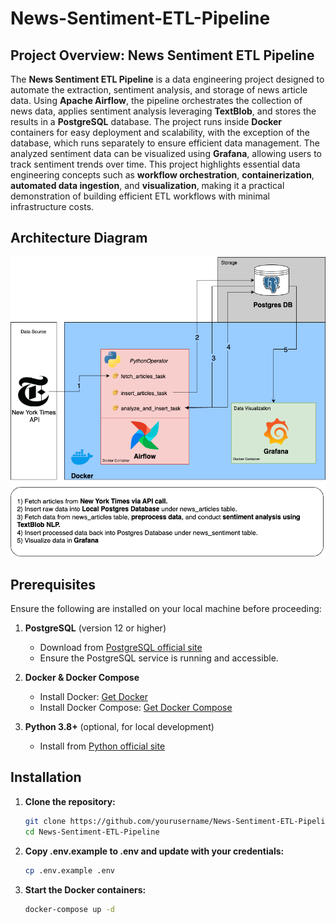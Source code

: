 # News-Sentiment-ETL-Pipeline

## Project Overview: News Sentiment ETL Pipeline

The **News Sentiment ETL Pipeline** is a data engineering project designed to automate the extraction, sentiment analysis, and storage of news article data. Using **Apache Airflow**, the pipeline orchestrates the collection of news data, applies sentiment analysis leveraging **TextBlob**, and stores the results in a **PostgreSQL** database. The project runs inside **Docker** containers for easy deployment and scalability, with the exception of the database, which runs separately to ensure efficient data management. The analyzed sentiment data can be visualized using **Grafana**, allowing users to track sentiment trends over time. This project highlights essential data engineering concepts such as **workflow orchestration**, **containerization**, **automated data ingestion**, and **visualization**, making it a practical demonstration of building efficient ETL workflows with minimal infrastructure costs.

## Architecture Diagram

![Project Architecture](assets/nyt_sentiment_architecture_diagram.png)

## Prerequisites

Ensure the following are installed on your local machine before proceeding:

1. **PostgreSQL** (version 12 or higher)
   - Download from [PostgreSQL official site](https://www.postgresql.org/download/)
   - Ensure the PostgreSQL service is running and accessible.
   
2. **Docker & Docker Compose**
   - Install Docker: [Get Docker](https://docs.docker.com/get-docker/)
   - Install Docker Compose: [Get Docker Compose](https://docs.docker.com/compose/install/)
   
3. **Python 3.8+** (optional, for local development)
   - Install from [Python official site](https://www.python.org/downloads/)

## Installation

1. **Clone the repository:**
   ```bash
   git clone https://github.com/yourusername/News-Sentiment-ETL-Pipeline.git
   cd News-Sentiment-ETL-Pipeline

2. **Copy .env.example to .env and update with your credentials:**
    ```bash
    cp .env.example .env

3. **Start the Docker containers:**
    ```bash
    docker-compose up -d


